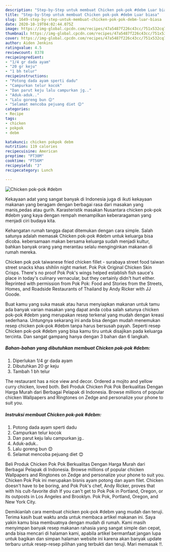 ```yaml
---
description: "Step-by-Step untuk membuat Chicken pok-pok #debm Luar biasa"
title: "Step-by-Step untuk membuat Chicken pok-pok #debm Luar biasa"
slug: 1649-step-by-step-untuk-membuat-chicken-pok-pok-debm-luar-biasa
date: 2020-10-19T04:02:44.075Z
image: https://img-global.cpcdn.com/recipes/47a5487f226c43cc/751x532cq70/chicken-pok-pok-debm-foto-resep-utama.jpg
thumbnail: https://img-global.cpcdn.com/recipes/47a5487f226c43cc/751x532cq70/chicken-pok-pok-debm-foto-resep-utama.jpg
cover: https://img-global.cpcdn.com/recipes/47a5487f226c43cc/751x532cq70/chicken-pok-pok-debm-foto-resep-utama.jpg
author: Aiden Jenkins
ratingvalue: 4.5
reviewcount: 8378
recipeingredient:
- "1/4 gr dada ayam"
- "20 gr keju"
- "1 bh telur"
recipeinstructions:
- "Potong dada ayam sperti dadu"
- "Campurkan telur kocok"
- "Dan parut keju lalu campurkan jg.."
- "Aduk-aduk.."
- "Lalu goreng bun 😊"
- "Selamat mencoba pejuang diet 😊"
categories:
- Recipe
tags:
- chicken
- pokpok
- debm

katakunci: chicken pokpok debm 
nutrition: 119 calories
recipecuisine: American
preptime: "PT30M"
cooktime: "PT56M"
recipeyield: "3"
recipecategory: Lunch

---
```



![Chicken pok-pok #debm](https://img-global.cpcdn.com/recipes/47a5487f226c43cc/751x532cq70/chicken-pok-pok-debm-foto-resep-utama.jpg)

Kekayaan adat yang sangat banyak di Indonesia juga di ikuti kekayaan makanan yang beragam dengan berbagai rasa dari masakan yang manis,pedas atau gurih. Karasteristik masakan Nusantara chicken pok-pok #debm yang kaya dengan rempah menampilkan keberaragaman yang menjadi ciri budaya kita.


Kehangatan rumah tangga dapat ditemukan dengan cara simple. Salah satunya adalah memasak Chicken pok-pok #debm untuk keluarga bisa dicoba. kebersamaan makan bersama keluarga sudah menjadi kultur, bahkan banyak orang yang merantau selalu menginginkan makanan di rumah mereka.

Chicken pok pok taiwanese fried chicken fillet - surabaya street food taiwan street snacks khas shihlin night market. Pok Pok Original Chicken Skin Crisps. There&#39;s no proof Pok Pok&#39;s wings helped establish fish sauce&#39;s place in today&#39;s culinary vernacular, but they certainly didn&#39;t hurt either. Reprinted with permission from Pok Pok: Food and Stories from the Streets, Homes, and Roadside Restaurants of Thailand by Andy Ricker with JJ Goode.

Buat kamu yang suka masak atau harus menyiapkan makanan untuk tamu ada banyak varian masakan yang dapat anda coba salah satunya chicken pok-pok #debm yang merupakan resep terkenal yang mudah dengan kreasi sederhana. Untungnya sekarang ini anda bisa dengan mudah menemukan resep chicken pok-pok #debm tanpa harus bersusah payah.
Seperti resep Chicken pok-pok #debm yang bisa kamu tiru untuk disajikan pada keluarga tercinta. Dan sangat gampang hanya dengan 3 bahan dan 6 langkah.


<!--inarticleads1-->

##### Bahan-bahan yang dibutuhkan membuat Chicken pok-pok #debm:

1. Diperlukan 1/4 gr dada ayam
1. Dibutuhkan 20 gr keju
1. Tambah 1 bh telur


The restaurant has a nice view and decor. Ordered a mojito and yellow curry chicken, loved both. Beli Produk Chicken Pok Pok Berkualitas Dengan Harga Murah dari Berbagai Pelapak di Indonesia. Browse millions of popular chicken Wallpapers and Ringtones on Zedge and personalize your phone to suit you. 

<!--inarticleads2-->

##### Instruksi membuat  Chicken pok-pok #debm:

1. Potong dada ayam sperti dadu
1. Campurkan telur kocok
1. Dan parut keju lalu campurkan jg..
1. Aduk-aduk..
1. Lalu goreng bun 😊
1. Selamat mencoba pejuang diet 😊


Beli Produk Chicken Pok Pok Berkualitas Dengan Harga Murah dari Berbagai Pelapak di Indonesia. Browse millions of popular chicken Wallpapers and Ringtones on Zedge and personalize your phone to suit you. Chicken Pok Pok ini merupakan bisnis ayam potong dan ayam filet. Chicken doesn&#39;t have to be boring, and Pok Pok&#39;s chef, Andy Ricker, proves that with his cult-favorite dish If you can&#39;t get to Pok Pok in Portland, Oregon, or its outposts in Los Angeles and Brooklyn. Pok Pok, Portland, Oregon, and New York City. 

Demikianlah cara membuat chicken pok-pok #debm yang mudah dan teruji. Terima kasih buat waktu anda untuk membaca artikel makanan ini. Saya yakin kamu bisa membuatnya dengan mudah di rumah. Kami masih menyimpan banyak resep makanan rahasia yang sangat simple dan cepat, anda bisa mencari di halaman kami, apabila artikel bermanfaat jangan lupa untuk bagikan dan simpan halaman website ini karena akan banyak update terbaru untuk resep-resep pilihan yang terbukti dan teruji. Mari memasak !!. 
